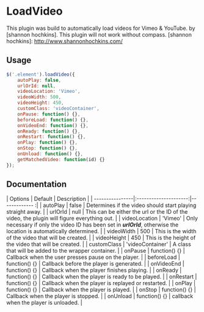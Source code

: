 LoadVideo
===============

This plugin was build to automatically load videos for Vimeo & YouTube.
by [shannon hochkins]. This plugin will not work without compass.
[shannon hochkins]: http://www.shannonhochkins.com/

Usage
--------------

```javascript
$('.element').loadVideo({
    autoPlay: false,
    urlOrId: null,
    videoLocation: 'Vimeo',
    videoWidth: 500,
    videoHeight: 450, 
    customClass: 'videoContainer',
    onPause: function() {},
    beforeLoad: function() {},
    onVideoEnd: function() {},
    onReady: function() {},
    onRestart: function() {},
    onPlay: function() {},
    onStop: function() {},
    onUnload: function() {},
    getMatchedVideo: function(id) {}
});
```


Documentation
--------------


| Options         | Default               | Description   |
| ----------------|:---------------------:|------------- :|
| autoPlay        | false                 | Determines if the video should start playing straight away. |
| urlOrId         | null                  | This can be either the url or the ID of the video, the plugin will figure everything out. |
| videoLocation   | 'Vimeo'               | Only necessary if only the video ID has been set in ***urlOrId***, otherwise the location is automatically determined. |
| videoWidth      | 500                   | This is the width of the video that will be created. |
| videoHeight     | 450                   | This is the height of the video that will be created. |
| customClass     | 'videoContainer'      | A class that will be added to the wrapper container. |
| onPause         | function() {}         | Callback when the user presses pause on the player. |
| beforeLoad      | function() {}         | Callback before the player is generated. |
| onVideoEnd      | function() {}         | Callback when the player finishes playing. |
| onReady         | function() {}         | Callback when the player is ready to be played. |
| onRestart       | function() {}         | Callback when the player is replayed or restarted. |
| onPlay          | function() {}         | Callback when the player is played. |
| onStop          | function() {}         | Callback when the player is stopped. |
| onUnload        | function() {}         | callback when the player is unloaded. |





